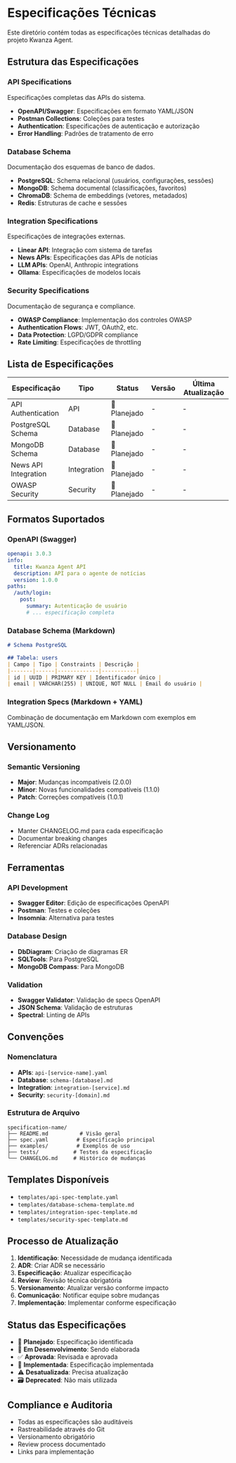 # Especificações Técnicas

Este diretório contém todas as especificações técnicas detalhadas do projeto Kwanza Agent.

## Estrutura das Especificações

### API Specifications
Especificações completas das APIs do sistema.

- **OpenAPI/Swagger**: Especificações em formato YAML/JSON
- **Postman Collections**: Coleções para testes
- **Authentication**: Especificações de autenticação e autorização
- **Error Handling**: Padrões de tratamento de erro

### Database Schema
Documentação dos esquemas de banco de dados.

- **PostgreSQL**: Schema relacional (usuários, configurações, sessões)
- **MongoDB**: Schema documental (classificações, favoritos)
- **ChromaDB**: Schema de embeddings (vetores, metadados)
- **Redis**: Estruturas de cache e sessões

### Integration Specifications
Especificações de integrações externas.

- **Linear API**: Integração com sistema de tarefas
- **News APIs**: Especificações das APIs de notícias
- **LLM APIs**: OpenAI, Anthropic integrations
- **Ollama**: Especificações de modelos locais

### Security Specifications
Documentação de segurança e compliance.

- **OWASP Compliance**: Implementação dos controles OWASP
- **Authentication Flows**: JWT, OAuth2, etc.
- **Data Protection**: LGPD/GDPR compliance
- **Rate Limiting**: Especificações de throttling

## Lista de Especificações

| Especificação | Tipo | Status | Versão | Última Atualização |
|---------------|------|--------|--------|--------------------|
| API Authentication | API | 📝 Planejado | - | - |
| PostgreSQL Schema | Database | 📝 Planejado | - | - |
| MongoDB Schema | Database | 📝 Planejado | - | - |
| News API Integration | Integration | 📝 Planejado | - | - |
| OWASP Security | Security | 📝 Planejado | - | - |

## Formatos Suportados

### OpenAPI (Swagger)
```yaml
openapi: 3.0.3
info:
  title: Kwanza Agent API
  description: API para o agente de notícias
  version: 1.0.0
paths:
  /auth/login:
    post:
      summary: Autenticação de usuário
      # ... especificação completa
```

### Database Schema (Markdown)
```markdown
# Schema PostgreSQL

## Tabela: users
| Campo | Tipo | Constraints | Descrição |
|-------|------|-------------|-----------|
| id | UUID | PRIMARY KEY | Identificador único |
| email | VARCHAR(255) | UNIQUE, NOT NULL | Email do usuário |
```

### Integration Specs (Markdown + YAML)
Combinação de documentação em Markdown com exemplos em YAML/JSON.

## Versionamento

### Semantic Versioning
- **Major**: Mudanças incompatíveis (2.0.0)
- **Minor**: Novas funcionalidades compatíveis (1.1.0)
- **Patch**: Correções compatíveis (1.0.1)

### Change Log
- Manter CHANGELOG.md para cada especificação
- Documentar breaking changes
- Referenciar ADRs relacionadas

## Ferramentas

### API Development
- **Swagger Editor**: Edição de especificações OpenAPI
- **Postman**: Testes e coleções
- **Insomnia**: Alternativa para testes

### Database Design
- **DbDiagram**: Criação de diagramas ER
- **SQLTools**: Para PostgreSQL
- **MongoDB Compass**: Para MongoDB

### Validation
- **Swagger Validator**: Validação de specs OpenAPI
- **JSON Schema**: Validação de estruturas
- **Spectral**: Linting de APIs

## Convenções

### Nomenclatura
- **APIs**: `api-[service-name].yaml`
- **Database**: `schema-[database].md`
- **Integration**: `integration-[service].md`
- **Security**: `security-[domain].md`

### Estrutura de Arquivo
```
specification-name/
├── README.md          # Visão geral
├── spec.yaml         # Especificação principal
├── examples/         # Exemplos de uso
├── tests/           # Testes da especificação
└── CHANGELOG.md     # Histórico de mudanças
```

## Templates Disponíveis

- `templates/api-spec-template.yaml`
- `templates/database-schema-template.md`
- `templates/integration-spec-template.md`
- `templates/security-spec-template.md`

## Processo de Atualização

1. **Identificação**: Necessidade de mudança identificada
2. **ADR**: Criar ADR se necessário
3. **Especificação**: Atualizar especificação
4. **Review**: Revisão técnica obrigatória
5. **Versionamento**: Atualizar versão conforme impacto
6. **Comunicação**: Notificar equipe sobre mudanças
7. **Implementação**: Implementar conforme especificação

## Status das Especificações

- 📝 **Planejado**: Especificação identificada
- 🔄 **Em Desenvolvimento**: Sendo elaborada
- ✅ **Aprovada**: Revisada e aprovada
- 🚀 **Implementada**: Especificação implementada
- ⚠️ **Desatualizada**: Precisa atualização
- 🗃️ **Deprecated**: Não mais utilizada

## Compliance e Auditoria

- Todas as especificações são auditáveis
- Rastreabilidade através do Git
- Versionamento obrigatório
- Review process documentado
- Links para implementação